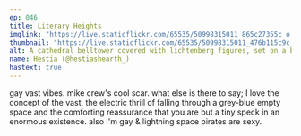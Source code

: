 ```yaml
---
ep: 046
title: Literary Heights
imglink: "https://live.staticflickr.com/65535/50998315011_865c27355c_o.jpg"
thumbnail: "https://live.staticflickr.com/65535/50998315011_476b115c9c_q.jpg"
alt: A cathedral belltower covered with lichtenberg figures, set on a background of skewed, repeated text that reads "enjoy sky blue"
name: Hestia (@hestiashearth_)
hastext: true
---
```

gay vast vibes. mike crew's cool scar. what else is there to say; I love the concept of the vast, the electric thrill of falling through a grey-blue empty space and the comforting reassurance that you are but a tiny speck in an enormous existence. also i'm gay & lightning space pirates are sexy.
